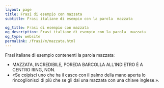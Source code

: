 ```yaml
---
layout: page
title: Frasi di esempio con mazzata 
subtitle: Frasi italiane di esempio con la parola  mazzata

og_title: Frasi di esempio con mazzata 
og_description: Frasi italiane di esempio con la parola  mazzata
og_type: website
permalink: /frasi/m/mazzata.html
---
```


Frasi italiane di esempio contenenti la parola mazzata:


- MAZZATA, INCREDIBILE, POREDA BARCOLLA ALL'INDIETRO È A CENTRO RING, NON.
- «Se colpisci uno che ha il casco con il palmo della mano aperta lo rincoglionisci di più che se gli dai una mazzata con una chiave inglese.».
